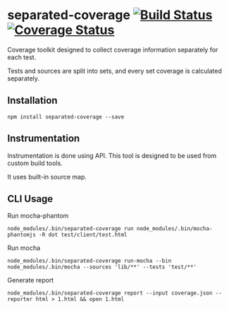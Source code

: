 # separated-coverage [![Build Status](https://travis-ci.org/mdevils/separated-coverage.svg?branch=master)](https://travis-ci.org/mdevils/separated-coverage) [![Coverage Status](https://coveralls.io/repos/mdevils/separated-coverage/badge.png?branch=master)](https://coveralls.io/r/mdevils/separated-coverage?branch=master)

Coverage toolkit designed to collect coverage information separately for each test.

Tests and sources are split into sets, and every set coverage is calculated separately.

## Installation

```
npm install separated-coverage --save
```

## Instrumentation

Instrumentation is done using API. This tool is designed to be used from custom build tools.

It uses built-in source map.

## CLI Usage

Run mocha-phantom

```
node_modules/.bin/separated-coverage run node_modules/.bin/mocha-phantomjs -R dot test/client/test.html
```

Run mocha

```
node_modules/.bin/separated-coverage run-mocha --bin node_modules/.bin/mocha --sources 'lib/**' --tests 'test/**'
```

Generate report

```
node_modules/.bin/separated-coverage report --input coverage.json --reporter html > 1.html && open 1.html
```
